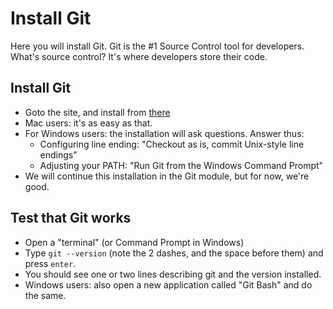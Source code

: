 # Install Git

Here you will install Git. Git is the #1 Source Control tool for developers. What's source control?
It's where developers store their code.

## Install Git

* Goto the site, and install from [there](https://git-scm.com/)
* Mac users: it's as easy as that.
* For Windows users: the installation will ask questions. Answer thus:
  * Configuring line ending: "Checkout as is, commit Unix-style line endings"
  * Adjusting your PATH: "Run Git from the Windows Command Prompt"
* We will continue this installation in the Git module, but for now, we're good.

## Test that Git works

* Open a "terminal" (or Command Prompt in Windows)
* Type `git --version` (note the 2 dashes, and the space before them) and press `enter`.
* You should see one or two lines describing git and the version installed.
* Windows users: also open a new application called "Git Bash" and do the same.